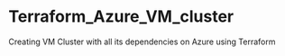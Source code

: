# Terraform_Azure_VM_cluster
Creating VM Cluster with all its dependencies on Azure using Terraform

